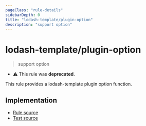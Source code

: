 ```yaml
---
pageClass: "rule-details"
sidebarDepth: 0
title: "lodash-template/plugin-option"
description: "support option"
---
```

# lodash-template/plugin-option
> support option

- :warning: This rule was **deprecated**.

This rule provides a lodash-template plugin option function.

## Implementation

- [Rule source](https://github.com/ota-meshi/eslint-plugin-lodash-template/blob/master/lib/rules/plugin-option.js)
- [Test source](https://github.com/ota-meshi/eslint-plugin-lodash-template/blob/master/tests/lib/rules/plugin-option.js)
